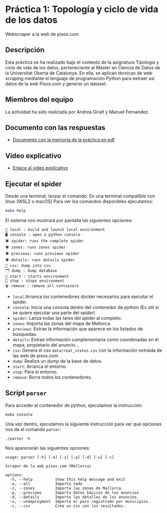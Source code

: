 # Práctica 1: Topología y ciclo de vida de los datos
Webscraper a la web de pisos.com

## Descripción
Esta práctica se ha realizado bajo el contexto de la asignatura Tipología y ciclo de vida de los datos, perteneciente al Máster en Ciencia de Datos de la Universitat Oberta de Catalunya. En ella, se aplican técnicas de web scraping mediante el lenguaje de programación Python para extraer así datos de la web Pisos.com y generar un dataset.

## Miembros del equipo
La actividad ha sido realizada por Andrea Giralt y Manuel Fernandez. 

## Documento con las respuestas
* [Documento con la memoria de la práctica en pdf](docs/memoria.pdf)

## Video explicativo
* [Enlace al video explicativo](docs/presentacion.mp4)

## Ejecutar el spider
Desde una terminal, lanzar el comando.
En una terminal compatible con linux (WSL2 o macOS) Para ver los comandos disponibles ejecutamos:

```bash
make help 
```

El sistema nos mostrará por pantalla las siguientes opciones:
```
🚀 local : build and launch local environment
🖥️ console : open a python console
🕷️ spider: runs the complete spider
🕷️ zones: runs zones spider
🕷️ previews: runs previews spider
🕷️ details: runs details spider
💾 csv: dump into csv
🗂️ dump : dump database
🏁 start : starts environment
🛑 stop : stops environment
🗑️ remove : remove all containers
```

* ```local```:Arranca los contenedores docker necesarios para ejecutar el spider.
* ```console```: Inicia una consola dentro del contenedor de python (Es útil si se quiere ejecutar una parte del *spider*)
* ```spider```: Lanza todas las tares del spider al completo.
* ```zones```: Importa las zonas del mapa de Mallorca.
* ```previews```: Extrae la información que aparece en los listados de búsquedas.
* ```details```: Extrae información complementaria como coordenadas en el mapa, propietario del anuncio...
* ```csv```: Genera el csv ```data/real_states.csv``` con la información extraida de las web de pisos.com
* ```dump```: Realiza un dump de la base de datos.
* ```start```: Arranca el entorno
* ```stop```: Para el entorno.
* ```remove```: Borra todos los contenedores.


## Script ```parser```
Para acceder al contenedor de python, ejecutamos la instrucción:
```
make console
```
Una vez dentro, ejecutamos la siguiente instrucción para ver qué opciones nos da el comando ```parser```:
```
./parser -h
```
Nos aparecerán las siguientes opciones:
```
usage: parser [-h] [-a] [-z] [-p] [-d] [-u] [-c]

Scraper de la web pisos.com (Mallorca)

options:
  -h, --help          show this help message and exit
  -a, --all           Importa todo
  -z, --zones         Importa las zonas de Mallorca.
  -p, --previews      Importa datos básicos de los anuncios
  -d, --details       Importa los detalles de los anuncios.
  -u, --unemployment  Importa el paro registrado por municipios.
  -c, --csv           Crea un csv con los resultados.
```

